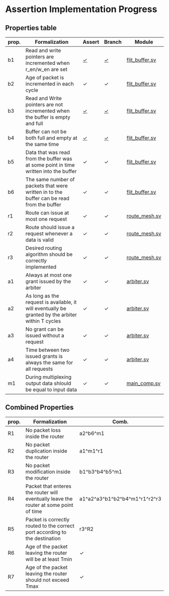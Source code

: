 # Assertion Implementation Progress

## Properties table

| prop. | Formalization  | Assert | Branch | Module |
|---|---|---|---|---|
| b1  | Read and write pointers are incremented when r_en/w_en are set | [✓](src_verilog/lib/flit_buffer.sv#L295-L310)  | [✓](src_verilog/lib/flit_buffer.sv#L333-L336) | [flit_buffer.sv](src_verilog/lib/flit_buffer.sv) |
| b2  | Age of packet is incremented in each cycle |  ✓ | ✓ | [flit_buffer.sv](src_verilog/lib/flit_buffer.sv) |
| b3 | Read and Write pointers are not incremented when the buffer is empty and full | [✓](src_verilog/lib/flit_buffer.sv#L318-L324) | [✓](src_verilog/lib/flit_buffer.sv#L333-L336) | [flit_buffer.sv](src_verilog/lib/flit_buffer.sv) |
|  b4  | Buffer can not be both full and empty at the same time |  [✓](src_verilog/lib/flit_buffer.sv#L325-L327) | [✓](src_verilog/lib/flit_buffer.sv#L325-L327) | [flit_buffer.sv](src_verilog/lib/flit_buffer.sv) |
|  b5  | Data that was read from the buffer was at some point in time written into the buffer | ✓ | ✓ | [flit_buffer.sv](src_verilog/lib/flit_buffer.sv) |
|  b6  | The same number of packets that were written in to the buffer can be read from the buffer | ✓   | ✓ | [flit_buffer.sv](src_verilog/lib/flit_buffer.sv) |
|  r1  |  Route can issue at most one request | ✓ | ✓ | [route_mesh.sv](src_verilog/lib/route_mesh.sv) |
|  r2  | Route should issue a request whenever a data is valid |  ✓  | ✓ | [route_mesh.sv](src_verilog/lib/route_mesh.sv) |
|  r3  | Desired routing algorithm should be correctly implemented |  ✓ | ✓ | [route_mesh.sv](src_verilog/lib/route_mesh.sv) |
|  a1  | Always at most one grant issued by the arbiter | ✓ | ✓ | [arbiter.sv](src_verilog/lib/arbiter.sv) |
|  a2  | As long as the request is available, it will eventually be granted by the arbiter within T cycles | ✓ | ✓ | [arbiter.sv](src_verilog/lib/arbiter.sv) |
|  a3  | No grant can be issued without a request | ✓ | ✓ | [arbiter.sv](src_verilog/lib/arbiter.sv) |
|  a4  | Time between two issued grants is always the same for all requests | ✓ | ✓ | [arbiter.sv](src_verilog/lib/arbiter.sv) |
|  m1  | During multiplexing output data shlould be equal to input data | ✓  | ✓ | [main_comp.sv](src_verilog/lib/main_comp.sv) |

## Combined Properties

| prop. | Formalization  | Comb. | 
|---|---|---|
| R1 | No packet loss inside the router | a2^b6^m1 |
| R2 | No packet duplication inside the router | a1^m1^r1  |
| R3 | No packet modification inside the router  | b1^b3^b4^b5^m1  |
| R4 | Packet that enteres the router will eventually leave the router at some point of time  | a1^a2^a3^b1^b2^b4^m1^r1^r2^r3 |
| R5 | Packet is correctly routed to the correct port according to the destination | r3^R2 |
| R6 | Age of the packet leaving the router will be at least Tmin | ✓  |
| R7 | Age of the packet leaving the router should not exceed Tmax  |  ✓  |


